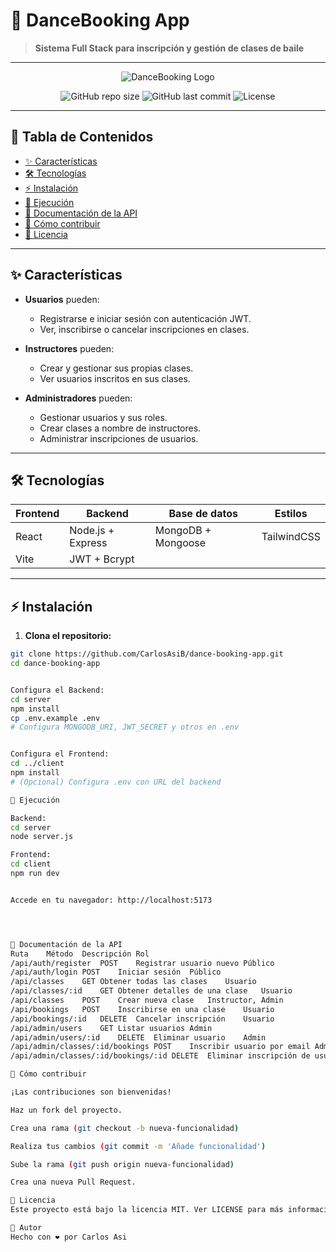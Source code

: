 # 💃 DanceBooking App

> **Sistema Full Stack para inscripción y gestión de clases de baile**

---

<p align="center">
  <img src="https://via.placeholder.com/800x250.png?text=DanceBooking+App" alt="DanceBooking Logo"/>
</p>

<p align="center">
  <img alt="GitHub repo size" src="https://img.shields.io/github/repo-size/tu-usuario/dance-booking-app">
  <img alt="GitHub last commit" src="https://img.shields.io/github/last-commit/tu-usuario/dance-booking-app">
  <img alt="License" src="https://img.shields.io/github/license/tu-usuario/dance-booking-app">
</p>

---

## 📖 Tabla de Contenidos

- [✨ Características](#-características)
- [🛠️ Tecnologías](#️-tecnologías)
- [⚡ Instalación](#-instalación)
- [🚦 Ejecución](#-ejecución)
- [📑 Documentación de la API](#-documentación-de-la-api)
- [🤝 Cómo contribuir](#-cómo-contribuir)
- [📜 Licencia](#-licencia)

---

## ✨ Características

- **Usuarios** pueden:
  - Registrarse e iniciar sesión con autenticación JWT.
  - Ver, inscribirse o cancelar inscripciones en clases.

- **Instructores** pueden:
  - Crear y gestionar sus propias clases.
  - Ver usuarios inscritos en sus clases.

- **Administradores** pueden:
  - Gestionar usuarios y sus roles.
  - Crear clases a nombre de instructores.
  - Administrar inscripciones de usuarios.

---

## 🛠️ Tecnologías

| Frontend | Backend          | Base de datos    | Estilos         |
|----------|------------------|------------------|-----------------|
| React    | Node.js + Express| MongoDB + Mongoose| TailwindCSS     |
| Vite     | JWT + Bcrypt     |                 |                 |

---

## ⚡ Instalación

1. **Clona el repositorio:**
```sh
git clone https://github.com/CarlosAsiB/dance-booking-app.git
cd dance-booking-app


Configura el Backend:
cd server
npm install
cp .env.example .env
# Configura MONGODB_URI, JWT_SECRET y otros en .env


Configura el Frontend:
cd ../client
npm install
# (Opcional) Configura .env con URL del backend

🚦 Ejecución

Backend:
cd server
node server.js

Frontend:
cd client
npm run dev


Accede en tu navegador: http://localhost:5173




📑 Documentación de la API
Ruta	Método	Descripción	Rol
/api/auth/register	POST	Registrar usuario nuevo	Público
/api/auth/login	POST	Iniciar sesión	Público
/api/classes	GET	Obtener todas las clases	Usuario
/api/classes/:id	GET	Obtener detalles de una clase	Usuario
/api/classes	POST	Crear nueva clase	Instructor, Admin
/api/bookings	POST	Inscribirse en una clase	Usuario
/api/bookings/:id	DELETE	Cancelar inscripción	Usuario
/api/admin/users	GET	Listar usuarios	Admin
/api/admin/users/:id	DELETE	Eliminar usuario	Admin
/api/admin/classes/:id/bookings	POST	Inscribir usuario por email	Admin
/api/admin/classes/:id/bookings/:id	DELETE	Eliminar inscripción de usuario	Admin

🤝 Cómo contribuir

¡Las contribuciones son bienvenidas!

Haz un fork del proyecto.

Crea una rama (git checkout -b nueva-funcionalidad)

Realiza tus cambios (git commit -m 'Añade funcionalidad')

Sube la rama (git push origin nueva-funcionalidad)

Crea una nueva Pull Request.

📜 Licencia
Este proyecto está bajo la licencia MIT. Ver LICENSE para más información.

📝 Autor
Hecho con ❤️ por Carlos Asi
